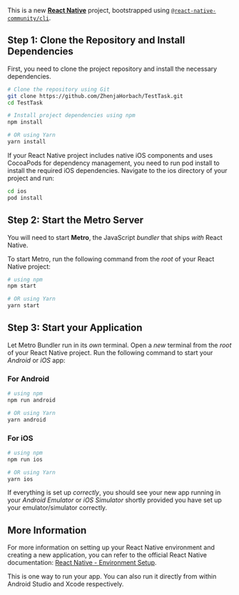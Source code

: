 This is a new [**React Native**](https://reactnative.dev) project, bootstrapped using [`@react-native-community/cli`](https://github.com/react-native-community/cli).


## Step 1: Clone the Repository and Install Dependencies
First, you need to clone the project repository and install the necessary dependencies.

```bash
# Clone the repository using Git
git clone https://github.com/ZhenjaHorbach/TestTask.git
cd TestTask

# Install project dependencies using npm
npm install

# OR using Yarn
yarn install
```

If your React Native project includes native iOS components and uses CocoaPods for dependency management, you need to run pod install to install the required iOS dependencies. Navigate to the ios directory of your project and run:

```bash
cd ios
pod install
```

## Step 2: Start the Metro Server

You will need to start **Metro**, the JavaScript _bundler_ that ships _with_ React Native.

To start Metro, run the following command from the _root_ of your React Native project:

```bash
# using npm
npm start

# OR using Yarn
yarn start
```

## Step 3: Start your Application

Let Metro Bundler run in its _own_ terminal. Open a _new_ terminal from the _root_ of your React Native project. Run the following command to start your _Android_ or _iOS_ app:

### For Android

```bash
# using npm
npm run android

# OR using Yarn
yarn android
```

### For iOS

```bash
# using npm
npm run ios

# OR using Yarn
yarn ios
```

If everything is set up _correctly_, you should see your new app running in your _Android Emulator_ or _iOS Simulator_ shortly provided you have set up your emulator/simulator correctly.

## More Information
For more information on setting up your React Native environment and creating a new application, you can refer to the official React Native documentation: [React Native - Environment Setup](https://reactnative.dev/docs/environment-setup).

This is one way to run your app. You can also run it directly from within Android Studio and Xcode respectively.

